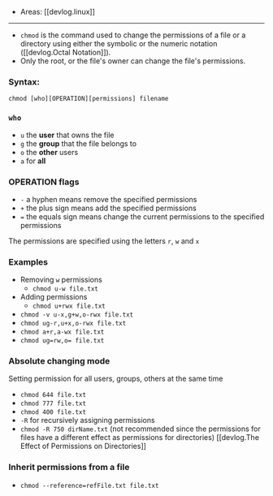 
- Areas: [[devlog.linux]]

---

- `chmod` is the command used to change the permissions of a file or a directory using either the symbolic or the numeric notation ([[devlog.Octal Notation]]).
- Only the root, or the file's owner can change the file's permissions.

### Syntax:

`chmod [who][OPERATION][permissions] filename`

### `who`

- `u` the **user** that owns the file
- `g` the **group** that the file belongs to
- `o` the **other** users
- `a` for **all**

### OPERATION flags

- `-` a hyphen means remove the specified permissions
- `+` the plus sign means add the specified permissions
- `=` the equals sign means change the current permissions to the specified permissions

The permissions are specified using the letters `r`, `w` and `x`

### Examples

- Removing `w` permissions
  - `chmod u-w file.txt`
- Adding permissions
  - `chmod u+rwx file.txt`
- `chmod -v u-x,g+w,o-rwx file.txt`
- `chmod ug-r,u+x,o-rwx file.txt`
- `chmod a+r,a-wx file.txt`
- `chmod ug=rw,o= file.txt`

### Absolute changing mode

Setting permission for all users, groups, others at the same time

- `chmod 644 file.txt`
- `chmod 777 file.txt`
- `chmod 400 file.txt`
- `-R` for recursively assigning permissions
- `chmod -R 750 dirName.txt` (not recommended since the permissions for files have a different effect as permissions for directories) [[devlog.The Effect of Permissions on Directories]]

### Inherit permissions from a file

- `chmod --reference=refFile.txt file.txt`
